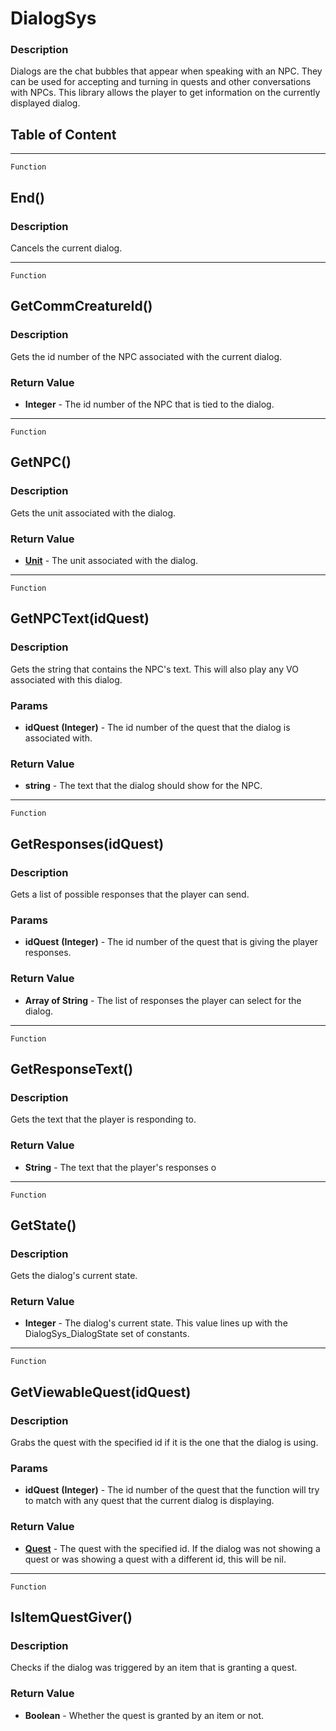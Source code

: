 DialogSys
=========

### Description

Dialogs are the chat bubbles that appear when speaking with an NPC. They
can be used for accepting and turning in quests and other conversations
with NPCs. This library allows the player to get information on the
currently displayed dialog.

Table of Content
---------------- 

<!-- toc -->

------------------------------------------------------------------------

`Function`

End()
-----

### Description

Cancels the current dialog.

------------------------------------------------------------------------

`Function`

GetCommCreatureId()
-------------------

### Description

Gets the id number of the NPC associated with the current dialog.

### Return Value

-   **Integer** - The id number of the NPC that is tied to the dialog.

------------------------------------------------------------------------

`Function`

GetNPC()
--------

### Description

Gets the unit associated with the dialog.

### Return Value

-   **[Unit](../Classes/Unit.html)** - The unit associated with the
    dialog.

------------------------------------------------------------------------

`Function`

GetNPCText(idQuest)
-------------------

### Description

Gets the string that contains the NPC's text. This will also play any VO
associated with this dialog.

### Params

-   **idQuest** **(Integer)** - The id number of the quest that the
    dialog is associated with.

### Return Value

-   **string** - The text that the dialog should show for the NPC.

------------------------------------------------------------------------

`Function`

GetResponses(idQuest)
---------------------

### Description

Gets a list of possible responses that the player can send.

### Params

-   **idQuest** **(Integer)** - The id number of the quest that is
    giving the player responses.

### Return Value

-   **Array of String** - The list of responses the player can select
    for the dialog.

------------------------------------------------------------------------

`Function`

GetResponseText()
-----------------

### Description

Gets the text that the player is responding to.

### Return Value

-   **String** - The text that the player's responses o

------------------------------------------------------------------------

`Function`

GetState()
----------

### Description

Gets the dialog's current state.

### Return Value

-   **Integer** - The dialog's current state. This value lines up with
    the DialogSys\_DialogState set of constants.

------------------------------------------------------------------------

`Function`

GetViewableQuest(idQuest)
-------------------------

### Description

Grabs the quest with the specified id if it is the one that the dialog
is using.

### Params

-   **idQuest** **(Integer)** - The id number of the quest that the
    function will try to match with any quest that the current dialog is
    displaying.

### Return Value

-   **[Quest](../Classes/Quest.html)** - The quest with the specified id.
    If the dialog was not showing a quest or was showing a quest with a
    different id, this will be nil.

------------------------------------------------------------------------

`Function`

IsItemQuestGiver()
------------------

### Description

Checks if the dialog was triggered by an item that is granting a quest.

### Return Value

-   **Boolean** - Whether the quest is granted by an item or not.
